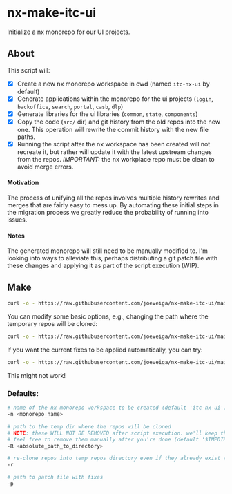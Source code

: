 # nx-make-itc-ui

Initialize a nx monorepo for our UI projects.

## About

This script will:

- [x] Create a new nx monorepo workspace in cwd (named `itc-nx-ui` by default)
- [x] Generate applications within the monorepo for the ui projects (`login`, `backoffice`, `search`, `portal`, `casb`, `dlp`)
- [x] Generate libraries for the ui libraries (`common`, `state`, `components`)
- [x] Copy the code (`src/` dir) and git history from the old repos into the new one. This operation will rewrite the commit history with the new file paths.
- [x] Running the script after the nx workspace has been created will not recreate it, but rather will update it with the latest upstream changes from
      the repos. _IMPORTANT:_ the nx workplace repo must be clean to avoid merge errors.

#### Motivation

The process of unifying all the repos involves multiple history rewrites and merges that are fairly easy to mess up. By automating these initial steps
in the migration process we greatly reduce the probability of running into issues.

#### Notes

The generated monorepo will still need to be manually modified to.
I'm looking into ways to alleviate this, perhaps distributing a git patch file with these changes and applying it
as part of the script execution (WIP).

## Make

```bash
curl -o - https://raw.githubusercontent.com/joeveiga/nx-make-itc-ui/main/make.sh | bash
```

You can modify some basic options, e.g., changing the path where the temporary repos will be cloned:

```bash
curl -o - https://raw.githubusercontent.com/joeveiga/nx-make-itc-ui/main/make.sh | bash -s -- -R $(pwd)/__tmp-repos
```

If you want the current fixes to be applied automatically, you can try:

```bash
curl -o - https://raw.githubusercontent.com/joeveiga/nx-make-itc-ui/main/make.sh | bash -s -- -p  https://raw.githubusercontent.com/joeveiga/nx-make-itc-ui/main/fixes_patch.diff 
```

This might not work!

### Defaults:

```bash
# name of the nx monorepo workspace to be created (default 'itc-nx-ui')
-n <monorepo_name>

# path to the temp dir where the repos will be cloned
# NOTE: these WILL NOT BE REMOVED after script execution. we'll keep them around to be used as reference for the manual changes
# feel free to remove them manually after you're done (default '$TMPDIR/__nx-make-itc-ui__tmp-repos')
-R <absolute_path_to_directory>

# re-clone repos into temp repos directory even if they already exist (default not set)
-r

# path to patch file with fixes
-p
```
